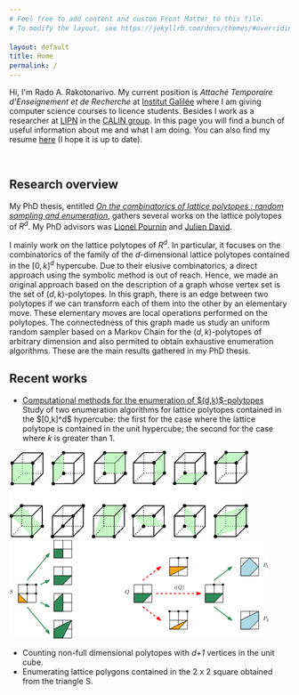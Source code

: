 ```yaml
---
# Feel free to add content and custom Front Matter to this file.
# To modify the layout, see https://jekyllrb.com/docs/themes/#overriding-theme-defaults

layout: default
title: Home
permalink: /
---
```


Hi, I'm Rado A. Rakotonarivo. My current position is _Attaché Temporaire d'Enseignement et de Recherche_ at [Institut Galilée](https://galilee.univ-paris13.fr/) where I am giving computer science courses to licence students. Besides I work as a researcher at [LIPN](http://lipn.univ-paris13.fr) in the [CALIN group](https://lipn.univ-paris13.fr/accueil/equipe/calin/). In this page you will find a bunch of useful information about me and what I am doing. You can also find my resume [here](assets/docs/cv.pdf) (I hope it is up to date).

<br/>

<h2 class="listing">Research overview</h2>

My PhD thesis, entitled [_On the combinatorics of lattice polytopes : random sampling and enumeration_](assets/docs/main.pdf), gathers several works on the lattice polytopes of $R^d$. My PhD advisors was [Lionel Pournin](https://lipn.univ-paris13.fr/~pournin) and [Julien David](https://lipn.univ-paris13.fr/~david).

I mainly work on the lattice polytopes of $R^d$. In particular, it focuses on the combinatorics of the family of the <i>d</i>-dimensional lattice polytopes contained in the $[0,k]^d$ hypercube. Due to their elusive  combinatorics, a direct approach using the symbolic method is out of reach. Hence, we made an original approach based on the description of a graph whose vertex set is the set of $(d,k)$-polytopes. In this graph, there is an edge between two polytopes if we can transform each of them into the other by an elementary move. These elementary moves are local operations performed on the polytopes. The connectedness of this graph made us study an uniform random sampler based on a Markov Chain for the $(d,k)$-polytopes of arbitrary dimension and also permited to obtain exhaustive enumeration algorithms.
These are the main results gathered in my PhD thesis.

<div class="listing">
  <h2>Recent works</h2>
  <ul>
    <li> <a href="#"> Computational methods for the enumeration of $(d,k)$-polytopes</a><br/>
    Study of two enumeration algorithms for lattice polytopes contained in the $[0,k]^d$ hypercube: the first for the case where the lattice polytope is contained in the unit hypercube; the second for the case where <i>k</i> is greater than 1.
    </li>
  </ul>
</div>

<div class="list-holder">
  <img src="assets/img/recent/exemple-3.png" alt="exemple">
  <img src="assets/img/recent/enum-2.png" alt="enum">
</div>
<ul class="list-holder">
  <li>Counting non-full dimensional polytopes with <i>d+1</i> vertices in the unit cube.</li>
  <li>Enumerating lattice polygons contained in the 2 x 2 square obtained from the triangle S.</li>
</ul>
